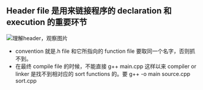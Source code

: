 ## Header file 是用来链接程序的 declaration 和 execution 的重要环节

![理解header，观察图片](https://res.cloudinary.com/willwang/image/upload/v1612071736/Screen_Shot_2021-01-30_at_9.40.06_PM_srxtml.png)

- convention 就是.h file 和它所指向的 function file 要取同一个名字，否则抓不到。
- 在最终 compile file 的时候，不能直接 g++ main.cpp 这样以来 compiler or linker 是找不到相对应的 sort functions
  的。要 g++ -o main source.cpp sort.cpp
